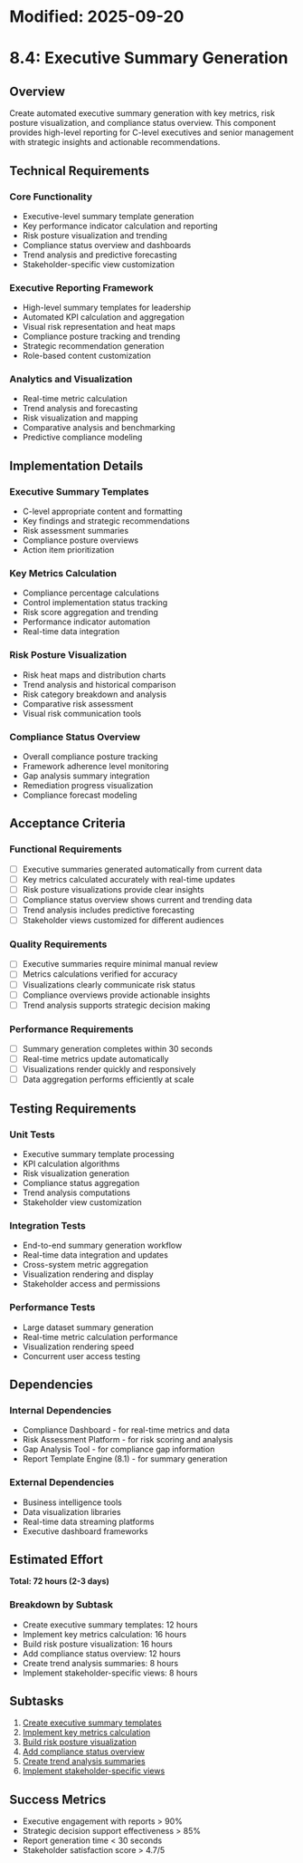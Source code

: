 # Modified: 2025-09-20

# 8.4: Executive Summary Generation

## Overview
Create automated executive summary generation with key metrics, risk posture visualization, and compliance status overview. This component provides high-level reporting for C-level executives and senior management with strategic insights and actionable recommendations.

## Technical Requirements

### Core Functionality
- Executive-level summary template generation
- Key performance indicator calculation and reporting
- Risk posture visualization and trending
- Compliance status overview and dashboards
- Trend analysis and predictive forecasting
- Stakeholder-specific view customization

### Executive Reporting Framework
- High-level summary templates for leadership
- Automated KPI calculation and aggregation
- Visual risk representation and heat maps
- Compliance posture tracking and trending
- Strategic recommendation generation
- Role-based content customization

### Analytics and Visualization
- Real-time metric calculation
- Trend analysis and forecasting
- Risk visualization and mapping
- Comparative analysis and benchmarking
- Predictive compliance modeling

## Implementation Details

### Executive Summary Templates
- C-level appropriate content and formatting
- Key findings and strategic recommendations
- Risk assessment summaries
- Compliance posture overviews
- Action item prioritization

### Key Metrics Calculation
- Compliance percentage calculations
- Control implementation status tracking
- Risk score aggregation and trending
- Performance indicator automation
- Real-time data integration

### Risk Posture Visualization
- Risk heat maps and distribution charts
- Trend analysis and historical comparison
- Risk category breakdown and analysis
- Comparative risk assessment
- Visual risk communication tools

### Compliance Status Overview
- Overall compliance posture tracking
- Framework adherence level monitoring
- Gap analysis summary integration
- Remediation progress visualization
- Compliance forecast modeling

## Acceptance Criteria

### Functional Requirements
- [ ] Executive summaries generated automatically from current data
- [ ] Key metrics calculated accurately with real-time updates
- [ ] Risk posture visualizations provide clear insights
- [ ] Compliance status overview shows current and trending data
- [ ] Trend analysis includes predictive forecasting
- [ ] Stakeholder views customized for different audiences

### Quality Requirements
- [ ] Executive summaries require minimal manual review
- [ ] Metrics calculations verified for accuracy
- [ ] Visualizations clearly communicate risk status
- [ ] Compliance overviews provide actionable insights
- [ ] Trend analysis supports strategic decision making

### Performance Requirements
- [ ] Summary generation completes within 30 seconds
- [ ] Real-time metrics update automatically
- [ ] Visualizations render quickly and responsively
- [ ] Data aggregation performs efficiently at scale

## Testing Requirements

### Unit Tests
- Executive summary template processing
- KPI calculation algorithms
- Risk visualization generation
- Compliance status aggregation
- Trend analysis computations
- Stakeholder view customization

### Integration Tests
- End-to-end summary generation workflow
- Real-time data integration and updates
- Cross-system metric aggregation
- Visualization rendering and display
- Stakeholder access and permissions

### Performance Tests
- Large dataset summary generation
- Real-time metric calculation performance
- Visualization rendering speed
- Concurrent user access testing

## Dependencies

### Internal Dependencies
- Compliance Dashboard - for real-time metrics and data
- Risk Assessment Platform - for risk scoring and analysis
- Gap Analysis Tool - for compliance gap information
- Report Template Engine (8.1) - for summary generation

### External Dependencies
- Business intelligence tools
- Data visualization libraries
- Real-time data streaming platforms
- Executive dashboard frameworks

## Estimated Effort
**Total: 72 hours (2-3 days)**

### Breakdown by Subtask
- Create executive summary templates: 12 hours
- Implement key metrics calculation: 16 hours
- Build risk posture visualization: 16 hours
- Add compliance status overview: 12 hours
- Create trend analysis summaries: 8 hours
- Implement stakeholder-specific views: 8 hours

## Subtasks
1. [Create executive summary templates](../subtasks/8.4.1-create-executive-summary-templates.md)
2. [Implement key metrics calculation](../subtasks/8.4.2-implement-key-metrics-calculation.md)
3. [Build risk posture visualization](../subtasks/8.4.3-build-risk-posture-visualization.md)
4. [Add compliance status overview](../subtasks/8.4.4-add-compliance-status-overview.md)
5. [Create trend analysis summaries](../subtasks/8.4.5-create-trend-analysis-summaries.md)
6. [Implement stakeholder-specific views](../subtasks/8.4.6-implement-stakeholder-specific-views.md)

## Success Metrics
- Executive engagement with reports > 90%
- Strategic decision support effectiveness > 85%
- Report generation time < 30 seconds
- Stakeholder satisfaction score > 4.7/5
